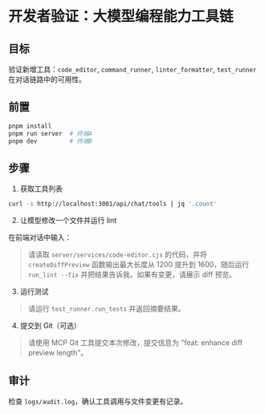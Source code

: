# 开发者验证：大模型编程能力工具链

## 目标
验证新增工具：`code_editor`, `command_runner`, `linter_formatter`, `test_runner` 在对话链路中的可用性。

## 前置

```bash
pnpm install
pnpm run server  # 终端A
pnpm dev         # 终端B
```

## 步骤

1) 获取工具列表

```bash
curl -s http://localhost:3001/api/chat/tools | jq '.count'
```

2) 让模型修改一个文件并运行 lint

在前端对话中输入：

> 请读取 `server/services/code-editor.cjs` 的代码，并将 `createDiffPreview` 函数输出最大长度从 1200 提升到 1600，随后运行 `run_lint --fix` 并把结果告诉我。如果有变更，请展示 diff 预览。

3) 运行测试

> 请运行 `test_runner.run_tests` 并返回摘要结果。

4) 提交到 Git（可选）

> 请使用 MCP Git 工具提交本次修改，提交信息为 "feat: enhance diff preview length"。

## 审计

检查 `logs/audit.log`，确认工具调用与文件变更有记录。


